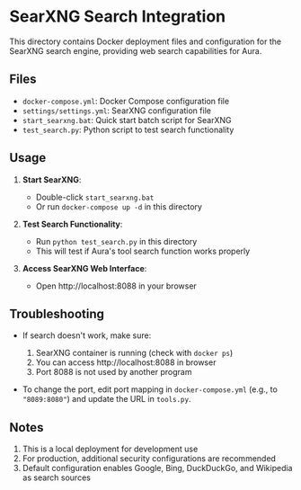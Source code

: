 # SearXNG Search Integration

This directory contains Docker deployment files and configuration for the SearXNG search engine, providing web search capabilities for Aura.

## Files

- `docker-compose.yml`: Docker Compose configuration file
- `settings/settings.yml`: SearXNG configuration file
- `start_searxng.bat`: Quick start batch script for SearXNG
- `test_search.py`: Python script to test search functionality

## Usage

1. **Start SearXNG**:
   - Double-click `start_searxng.bat`
   - Or run `docker-compose up -d` in this directory

2. **Test Search Functionality**:
   - Run `python test_search.py` in this directory
   - This will test if Aura's tool search function works properly

3. **Access SearXNG Web Interface**:
   - Open http://localhost:8088 in your browser

## Troubleshooting

- If search doesn't work, make sure:
  1. SearXNG container is running (check with `docker ps`)
  2. You can access http://localhost:8088 in browser
  3. Port 8088 is not used by another program

- To change the port, edit port mapping in `docker-compose.yml` (e.g., to `"8089:8080"`) and update the URL in `tools.py`.

## Notes

1. This is a local deployment for development use
2. For production, additional security configurations are recommended
3. Default configuration enables Google, Bing, DuckDuckGo, and Wikipedia as search sources
